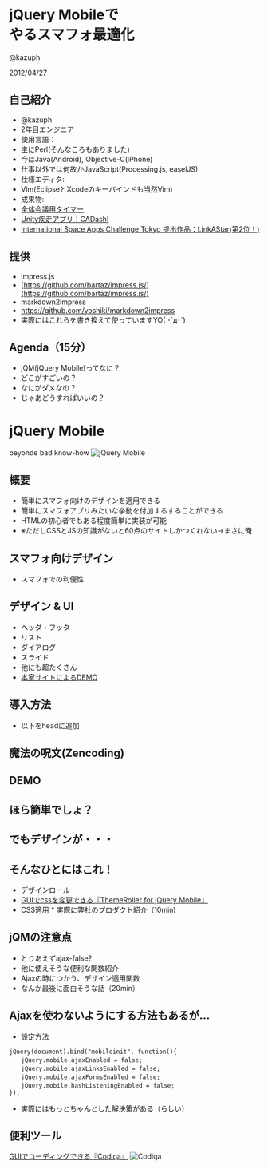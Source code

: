 jQuery Mobileで</br>やるスマフォ最適化
============
@kazuph

2012/04/27

自己紹介
------------
 * @kazuph
 * 2年目エンジニア
 * 使用言語：
  * 主にPerl(そんなころもありました)
  * 今はJava(Android), Objective-C(iPhone)
  * 仕事以外では何故かJavaScript(Processing.js, easelJS)
 * 仕様エディタ:
  * Vim(EclipseとXcodeのキーバインドも当然Vim)
 * 成果物:
  * [全体会議用タイマー](https://github.com/kazuph/TeiClock)
  * [Unity疾走アプリ：CADash!](http://www.tspaa.jp/nominate.html)
  * [International Space Apps Challenge Tokyo 提出作品：LinkAStar(第2位！)](http://fumit.blogspot.jp/2012/04/international-space-app-challenge-nasa.html)

提供
--------------
 * impress.js
  * [https://github.com/bartaz/impress.js/](https://github.com/bartaz/impress.js/)
 * markdown2impress
  * https://github.com/yoshiki/markdown2impress
 * 実際にはこれらを書き換えて使っていますYO( ･`д･´)


Agenda（15分）
----------------
 * jQM(jQuery Mobile)ってなに？
 * どこがすごいの？
 * なにがダメなの？
 * じゃあどうすればいいの？

jQuery Mobile
=====================
beyonde bad know-how
![jQuery Mobile](http://jquerymobile.com/wp-content/uploads/2011/06/jquery-mobile-devices-beta.png)

概要
------------------
 * 簡単にスマフォ向けのデザインを適用できる
 * 簡単にスマフォアプリみたいな挙動を付加するすることができる
 * HTMLの初心者でもある程度簡単に実装が可能
 * ※ただしCSSとJSの知識がないと60点のサイトしかつくれない→まさに俺

スマフォ向けデザイン
------------------
 * スマフォでの利便性

デザイン & UI
------------------
 * ヘッダ・フッタ
 * リスト
 * ダイアログ
 * スライド
 * 他にも超たくさん
 * [本家サイトによるDEMO](http://jquerymobile.com/demos/1.1.0/)

導入方法
------------------
 * 以下をheadに追加
<script src="https://gist.github.com/2501207.js?file=gistfile1.txt"></script>

魔法の呪文(Zencoding)
-----------------
<script src="https://gist.github.com/2501353.js?file=gistfile1.html"></script>

DEMO
--------------

ほら簡単でしょ？
--------------

でもデザインが・・・
-----------------

そんなひとにはこれ！
-----------------
 * デザインロール
  * [GUIでcssを変更できる『ThemeRoller for jQuery Mobile』](http://jquerymobile.com/themeroller/)
   * CSS適用
    * 実際に弊社のプロダクト紹介（10min)

jQMの注意点
------------------
 * とりあえずajax-false?
 * 他に使えそうな便利な関数紹介
 * Ajaxの時につかう、デザイン適用関数
 * なんか最後に面白そうな話（20min）



Ajaxを使わないようにする方法もあるが…
------------------
 * 設定方法
```
jQuery(document).bind("mobileinit", function(){
　　jQuery.mobile.ajaxEnabled = false;
　　jQuery.mobile.ajaxLinksEnabled = false;
　　jQuery.mobile.ajaxFormsEnabled = false;
　　jQuery.mobile.hashListeningEnabled = false;
});
```
 * 実際にはもっとちゃんとした解決策がある（らしい）

便利ツール
------------------
[GUIでコーディングできる『Codiqa』](http://www.codiqa.com/)
![Codiqa](http://codiqa.com/static/images/v3/home/cta_image_right_builder.png)

